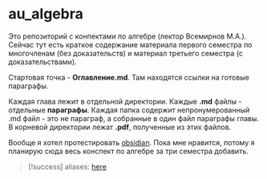 # au_algebra

Это репозиторий с конпектами по алгебре (лектор Всемирнов М.А.). Сейчас тут есть краткое содержание материала первого семестра по многочленам (без доказательств) и материал третьего семестра (с доказательствами).

Стартовая точка - **Оглавление.md**. Там находятся ссылки на готовые параграфы. 

Каждая глава лежит в отдельной директории. 
Каждые **.md** файлы - отдельные **параграфы**.
Каждая папка содержит непронумерованный .md файл - это не параграф, а собранные в один файл параграфы главы. В корневой директории лежат **.pdf**, полученные из этих файлов. 

Вообще я хотел протестировать [obsidian](https://obsidian.md/). Пока мне нравится, потому я планирую сюда весь конспект по алгебре за три семестра добавить.

>[!success] aliases: [here](https://help.obsidian.md/How+to/Use+callouts) 

